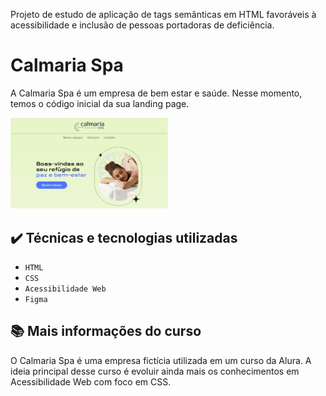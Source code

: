 Projeto de estudo de aplicação de tags semânticas em HTML favoráveis à acessibilidade e inclusão de pessoas portadoras de deficiência.

# Calmaria Spa

A Calmaria Spa é um empresa de bem estar e saúde. Nesse momento, temos o código inicial da sua landing page.

<img src="./assets/screenshot.png" alt="Calmaria Spa" width="50%">


## ✔️ Técnicas e tecnologias utilizadas

- `HTML`
- `CSS`
- `Acessibilidade Web`
- `Figma`


## 📚 Mais informações do curso

O Calmaria Spa é uma empresa fictícia utilizada em um curso da Alura.
A ideia principal desse curso é evoluir ainda mais os conhecimentos em Acessibilidade Web com foco em CSS. 
